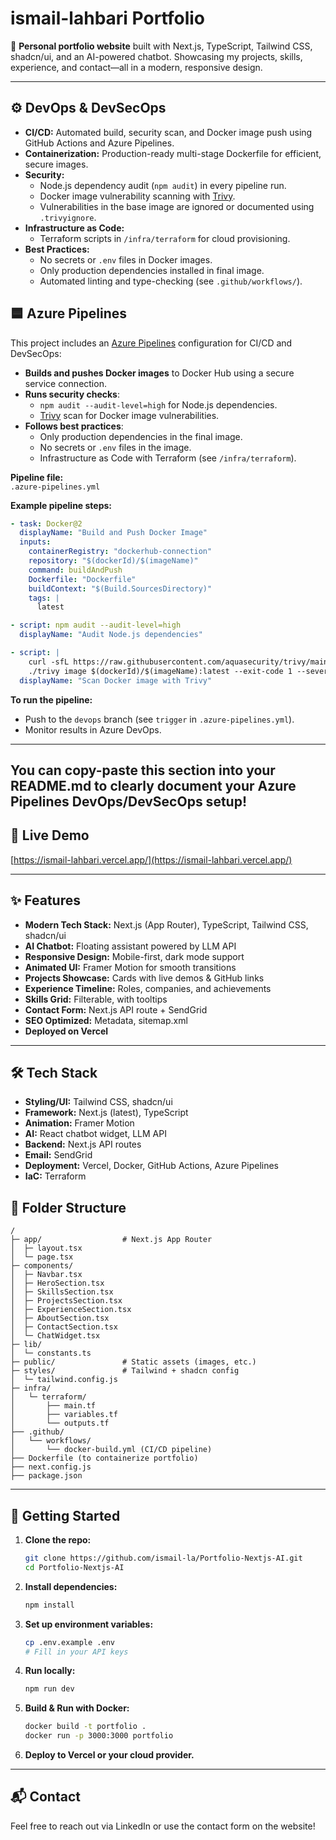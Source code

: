 # ismail-lahbari Portfolio

🚀 **Personal portfolio website** built with Next.js, TypeScript, Tailwind CSS, shadcn/ui, and an AI-powered chatbot. Showcasing my projects, skills, experience, and contact—all in a modern, responsive design.

---

## ⚙️ DevOps & DevSecOps

- **CI/CD:** Automated build, security scan, and Docker image push using GitHub Actions and Azure Pipelines.
- **Containerization:** Production-ready multi-stage Dockerfile for efficient, secure images.
- **Security:**
  - Node.js dependency audit (`npm audit`) in every pipeline run.
  - Docker image vulnerability scanning with [Trivy](https://github.com/aquasecurity/trivy-action).
  - Vulnerabilities in the base image are ignored or documented using `.trivyignore`.
- **Infrastructure as Code:**
  - Terraform scripts in `/infra/terraform` for cloud provisioning.
- **Best Practices:**
  - No secrets or `.env` files in Docker images.
  - Only production dependencies installed in final image.
  - Automated linting and type-checking (see `.github/workflows/`).

## 🟦 Azure Pipelines

This project includes an [Azure Pipelines](https://azure.microsoft.com/en-us/products/devops/pipelines/) configuration for CI/CD and DevSecOps:

- **Builds and pushes Docker images** to Docker Hub using a secure service connection.
- **Runs security checks**:
  - `npm audit --audit-level=high` for Node.js dependencies.
  - [Trivy](https://github.com/aquasecurity/trivy) scan for Docker image vulnerabilities.
- **Follows best practices**:
  - Only production dependencies in the final image.
  - No secrets or `.env` files in the image.
  - Infrastructure as Code with Terraform (see `/infra/terraform`).

**Pipeline file:**  
`.azure-pipelines.yml`

**Example pipeline steps:**
```yaml
- task: Docker@2
  displayName: "Build and Push Docker Image"
  inputs:
    containerRegistry: "dockerhub-connection"
    repository: "$(dockerId)/$(imageName)"
    command: buildAndPush
    Dockerfile: "Dockerfile"
    buildContext: "$(Build.SourcesDirectory)"
    tags: |
      latest

- script: npm audit --audit-level=high
  displayName: "Audit Node.js dependencies"

- script: |
    curl -sfL https://raw.githubusercontent.com/aquasecurity/trivy/main/contrib/install.sh | sh
    ./trivy image $(dockerId)/$(imageName):latest --exit-code 1 --severity HIGH,CRITICAL
  displayName: "Scan Docker image with Trivy"
```
**To run the pipeline:**  

- Push to the `devops` branch (see `trigger` in `.azure-pipelines.yml`).
- Monitor results in Azure DevOps.

---

**You can copy-paste this section into your README.md to clearly document your Azure Pipelines DevOps/DevSecOps setup!**
---

## 🌟 Live Demo

[https://ismail-lahbari.vercel.app/](https://ismail-lahbari.vercel.app/)

---

## ✨ Features

- **Modern Tech Stack:** Next.js (App Router), TypeScript, Tailwind CSS, shadcn/ui
- **AI Chatbot:** Floating assistant powered by LLM API
- **Responsive Design:** Mobile-first, dark mode support
- **Animated UI:** Framer Motion for smooth transitions
- **Projects Showcase:** Cards with live demos & GitHub links
- **Experience Timeline:** Roles, companies, and achievements
- **Skills Grid:** Filterable, with tooltips
- **Contact Form:** Next.js API route + SendGrid
- **SEO Optimized:** Metadata, sitemap.xml
- **Deployed on Vercel**

---

## 🛠️ Tech Stack

- **Styling/UI:** Tailwind CSS, shadcn/ui
- **Framework:** Next.js (latest), TypeScript
- **Animation:** Framer Motion
- **AI:** React chatbot widget, LLM API
- **Backend:** Next.js API routes
- **Email:** SendGrid
- **Deployment:** Vercel, Docker, GitHub Actions, Azure Pipelines
- **IaC:** Terraform

## 📁 Folder Structure

```text
/
├─ app/                  # Next.js App Router
│  ├─ layout.tsx
│  └─ page.tsx
├─ components/
│  ├─ Navbar.tsx
│  ├─ HeroSection.tsx
│  ├─ SkillsSection.tsx
│  ├─ ProjectsSection.tsx
│  ├─ ExperienceSection.tsx
│  ├─ AboutSection.tsx
│  ├─ ContactSection.tsx
│  └─ ChatWidget.tsx
├─ lib/
│  └─ constants.ts
├─ public/               # Static assets (images, etc.)
├─ styles/               # Tailwind + shadcn config
│  └─ tailwind.config.js
├─ infra/
│   └─ terraform/
│       ├── main.tf
│       ├── variables.tf
│       └── outputs.tf
├── .github/
│   └── workflows/
│       └── docker-build.yml (CI/CD pipeline)
├── Dockerfile (to containerize portfolio)
├── next.config.js
├── package.json
```

---

## 🚀 Getting Started

1. **Clone the repo:**

   ```bash
   git clone https://github.com/ismail-la/Portfolio-Nextjs-AI.git
   cd Portfolio-Nextjs-AI
   ```

2. **Install dependencies:**

   ```bash
   npm install
   ```

3. **Set up environment variables:**

   ```bash
   cp .env.example .env
   # Fill in your API keys
   ```

4. **Run locally:**

   ```bash
   npm run dev
   ```

5. **Build & Run with Docker:**

   ```bash
   docker build -t portfolio .
   docker run -p 3000:3000 portfolio
   ```

6. **Deploy to Vercel or your cloud provider.**

---

## 📬 Contact

Feel free to reach out via LinkedIn or use the contact form on the website!

